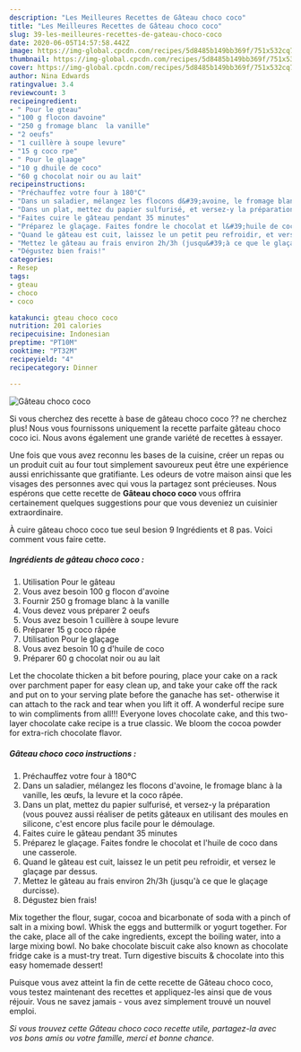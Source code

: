 ```yaml
---
description: "Les Meilleures Recettes de Gâteau choco coco"
title: "Les Meilleures Recettes de Gâteau choco coco"
slug: 39-les-meilleures-recettes-de-gateau-choco-coco
date: 2020-06-05T14:57:58.442Z
image: https://img-global.cpcdn.com/recipes/5d8485b149bb369f/751x532cq70/gateau-choco-coco-photo-principale-de-la-recette.jpg
thumbnail: https://img-global.cpcdn.com/recipes/5d8485b149bb369f/751x532cq70/gateau-choco-coco-photo-principale-de-la-recette.jpg
cover: https://img-global.cpcdn.com/recipes/5d8485b149bb369f/751x532cq70/gateau-choco-coco-photo-principale-de-la-recette.jpg
author: Nina Edwards
ratingvalue: 3.4
reviewcount: 3
recipeingredient:
- " Pour le gteau"
- "100 g flocon davoine"
- "250 g fromage blanc  la vanille"
- "2 oeufs"
- "1 cuillère à soupe levure"
- "15 g coco rpe"
- " Pour le glaage"
- "10 g dhuile de coco"
- "60 g chocolat noir ou au lait"
recipeinstructions:
- "Préchauffez votre four à 180°C"
- "Dans un saladier, mélangez les flocons d&#39;avoine, le fromage blanc à la vanille, les œufs, la levure et la coco râpée."
- "Dans un plat, mettez du papier sulfurisé, et versez-y la préparation (vous pouvez aussi réaliser de petits gâteaux en utilisant des moules en silicone, c&#39;est encore plus facile pour le démoulage."
- "Faites cuire le gâteau pendant 35 minutes"
- "Préparez le glaçage. Faites fondre le chocolat et l&#39;huile de coco dans une casserole."
- "Quand le gâteau est cuit, laissez le un petit peu refroidir, et versez le glaçage par dessus."
- "Mettez le gâteau au frais environ 2h/3h (jusqu&#39;à ce que le glaçage durcisse)."
- "Dégustez bien frais!"
categories:
- Resep
tags:
- gteau
- choco
- coco

katakunci: gteau choco coco 
nutrition: 201 calories
recipecuisine: Indonesian
preptime: "PT10M"
cooktime: "PT32M"
recipeyield: "4"
recipecategory: Dinner

---
```



![Gâteau choco coco](https://img-global.cpcdn.com/recipes/5d8485b149bb369f/751x532cq70/gateau-choco-coco-photo-principale-de-la-recette.jpg)

Si vous cherchez des recette à base de gâteau choco coco ?? ne cherchez plus! Nous vous fournissons uniquement la recette parfaite gâteau choco coco ici. Nous avons également une grande variété de recettes à essayer.

Une fois que vous avez reconnu les bases de la cuisine, créer un repas ou un produit cuit au four tout simplement savoureux peut être une expérience aussi enrichissante que gratifiante. Les odeurs de votre maison ainsi que les visages des personnes avec qui vous la partagez sont précieuses. Nous espérons que cette recette de <strong> Gâteau choco coco </strong> vous offrira certainement quelques suggestions pour que vous deveniez un cuisinier extraordinaire.

<!--inarticleads1-->

À cuire gâteau choco coco tue seul besion 9 Ingrédients et 8 pas. Voici comment vous faire cette.

##### Ingrédients de gâteau choco coco :

1. Utilisation  Pour le gâteau
1. Vous avez besoin 100 g flocon d&#39;avoine
1. Fournir 250 g fromage blanc à la vanille
1. Vous devez vous préparer 2 oeufs
1. Vous avez besoin 1 cuillère à soupe levure
1. Préparer 15 g coco râpée
1. Utilisation  Pour le glaçage
1. Vous avez besoin 10 g d&#39;huile de coco
1. Préparer 60 g chocolat noir ou au lait


Let the chocolate thicken a bit before pouring, place your cake on a rack over parchment paper for easy clean up, and take your cake off the rack and put on to your serving plate before the ganache has set- otherwise it can attach to the rack and tear when you lift it off. A wonderful recipe sure to win compliments from all!!! Everyone loves chocolate cake, and this two-layer chocolate cake recipe is a true classic. We bloom the cocoa powder for extra-rich chocolate flavor. 

<!--inarticleads2-->

##### Gâteau choco coco instructions :

1. Préchauffez votre four à 180°C
1. Dans un saladier, mélangez les flocons d&#39;avoine, le fromage blanc à la vanille, les œufs, la levure et la coco râpée.
1. Dans un plat, mettez du papier sulfurisé, et versez-y la préparation (vous pouvez aussi réaliser de petits gâteaux en utilisant des moules en silicone, c&#39;est encore plus facile pour le démoulage.
1. Faites cuire le gâteau pendant 35 minutes
1. Préparez le glaçage. Faites fondre le chocolat et l&#39;huile de coco dans une casserole.
1. Quand le gâteau est cuit, laissez le un petit peu refroidir, et versez le glaçage par dessus.
1. Mettez le gâteau au frais environ 2h/3h (jusqu&#39;à ce que le glaçage durcisse).
1. Dégustez bien frais!


Mix together the flour, sugar, cocoa and bicarbonate of soda with a pinch of salt in a mixing bowl. Whisk the eggs and buttermilk or yogurt together. For the cake, place all of the cake ingredients, except the boiling water, into a large mixing bowl. No bake chocolate biscuit cake also known as chocolate fridge cake is a must-try treat. Turn digestive biscuits &amp; chocolate into this easy homemade dessert! 

<!--inarticleads1-->

<p>
Puisque vous avez atteint la fin de cette recette de Gâteau choco coco, vous testez maintenant des recettes et appliquez-les ainsi que de vous réjouir. Vous ne savez jamais - vous avez simplement trouvé un nouvel emploi.
</p>

<p>
<i>Si vous trouvez cette Gâteau choco coco recette utile, partagez-la avec vos bons amis ou votre famille, merci et bonne chance.</i>
</p>
